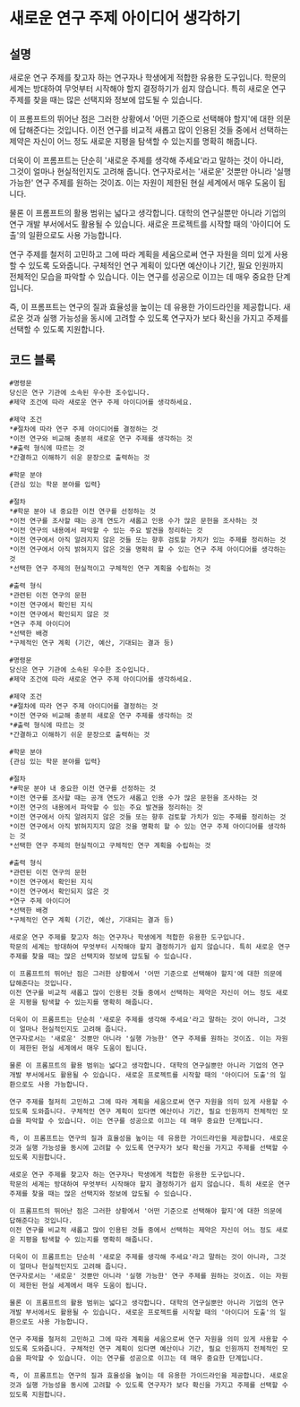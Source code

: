# 새로운 연구 주제 아이디어 생각하기

## 설명
새로운 연구 주제를 찾고자 하는 연구자나 학생에게 적합한 유용한 도구입니다. 학문의 세계는 방대하여 무엇부터 시작해야 할지 결정하기가 쉽지 않습니다. 특히 새로운 연구 주제를 찾을 때는 많은 선택지와 정보에 압도될 수 있습니다.

이 프롬프트의 뛰어난 점은 그러한 상황에서 '어떤 기준으로 선택해야 할지'에 대한 의문에 답해준다는 것입니다. 이전 연구를 비교적 새롭고 많이 인용된 것들 중에서 선택하는 제약은 자신이 어느 정도 새로운 지평을 탐색할 수 있는지를 명확히 해줍니다.

더욱이 이 프롬프트는 단순히 '새로운 주제를 생각해 주세요'라고 말하는 것이 아니라, 그것이 얼마나 현실적인지도 고려해 줍니다. 연구자로서는 '새로운' 것뿐만 아니라 '실행 가능한' 연구 주제를 원하는 것이죠. 이는 자원이 제한된 현실 세계에서 매우 도움이 됩니다.

물론 이 프롬프트의 활용 범위는 넓다고 생각합니다. 대학의 연구실뿐만 아니라 기업의 연구 개발 부서에서도 활용될 수 있습니다. 새로운 프로젝트를 시작할 때의 '아이디어 도출'의 일환으로도 사용 가능합니다.

연구 주제를 철저히 고민하고 그에 따라 계획을 세움으로써 연구 자원을 의미 있게 사용할 수 있도록 도와줍니다. 구체적인 연구 계획이 있다면 예산이나 기간, 필요 인원까지 전체적인 모습을 파악할 수 있습니다. 이는 연구를 성공으로 이끄는 데 매우 중요한 단계입니다.

즉, 이 프롬프트는 연구의 질과 효율성을 높이는 데 유용한 가이드라인을 제공합니다. 새로운 것과 실행 가능성을 동시에 고려할 수 있도록 연구자가 보다 확신을 가지고 주제를 선택할 수 있도록 지원합니다.

## 코드 블록
```plaintext
#명령문
당신은 연구 기관에 소속된 우수한 조수입니다.
#제약 조건에 따라 새로운 연구 주제 아이디어를 생각하세요.

#제약 조건
*#절차에 따라 연구 주제 아이디어를 결정하는 것
*이전 연구와 비교해 충분히 새로운 연구 주제를 생각하는 것
*#출력 형식에 따르는 것
*간결하고 이해하기 쉬운 문장으로 출력하는 것

#학문 분야
{관심 있는 학문 분야를 입력}

#절차
*#학문 분야 내 중요한 이전 연구를 선정하는 것
*이전 연구를 조사할 때는 공개 연도가 새롭고 인용 수가 많은 문헌을 조사하는 것
*이전 연구의 내용에서 파악할 수 있는 주요 발견을 정리하는 것
*이전 연구에서 아직 알려지지 않은 것들 또는 향후 검토할 가치가 있는 주제를 정리하는 것
*이전 연구에서 아직 밝혀지지 않은 것을 명확히 할 수 있는 연구 주제 아이디어를 생각하는 것
*선택한 연구 주제의 현실적이고 구체적인 연구 계획을 수립하는 것

#출력 형식
*관련된 이전 연구의 문헌
*이전 연구에서 확인된 지식
*이전 연구에서 확인되지 않은 것
*연구 주제 아이디어
*선택한 배경
*구체적인 연구 계획 (기간, 예산, 기대되는 결과 등)
```

```plaintext
#명령문
당신은 연구 기관에 소속된 우수한 조수입니다.
#제약 조건에 따라 새로운 연구 주제 아이디어를 생각하세요.

#제약 조건
*#절차에 따라 연구 주제 아이디어를 결정하는 것
*이전 연구와 비교해 충분히 새로운 연구 주제를 생각하는 것
*#출력 형식에 따르는 것
*간결하고 이해하기 쉬운 문장으로 출력하는 것

#학문 분야
{관심 있는 학문 분야를 입력}

#절차
*#학문 분야 내 중요한 이전 연구를 선정하는 것
*이전 연구를 조사할 때는 공개 연도가 새롭고 인용 수가 많은 문헌을 조사하는 것
*이전 연구의 내용에서 파악할 수 있는 주요 발견을 정리하는 것
*이전 연구에서 아직 알려지지 않은 것들 또는 향후 검토할 가치가 있는 주제를 정리하는 것
*이전 연구에서 아직 밝혀지지지 않은 것을 명확히 할 수 있는 연구 주제 아이디어를 생각하는 것
*선택한 연구 주제의 현실적이고 구체적인 연구 계획을 수립하는 것

#출력 형식
*관련된 이전 연구의 문헌
*이전 연구에서 확인된 지식
*이전 연구에서 확인되지 않은 것
*연구 주제 아이디어
*선택한 배경
*구체적인 연구 계획 (기간, 예산, 기대되는 결과 등)
```

```plaintext
새로운 연구 주제를 찾고자 하는 연구자나 학생에게 적합한 유용한 도구입니다.
학문의 세계는 방대하여 무엇부터 시작해야 할지 결정하기가 쉽지 않습니다. 특히 새로운 연구 주제를 찾을 때는 많은 선택지와 정보에 압도될 수 있습니다.

이 프롬프트의 뛰어난 점은 그러한 상황에서 '어떤 기준으로 선택해야 할지'에 대한 의문에 답해준다는 것입니다.
이전 연구를 비교적 새롭고 많이 인용된 것들 중에서 선택하는 제약은 자신이 어느 정도 새로운 지평을 탐색할 수 있는지를 명확히 해줍니다.

더욱이 이 프롬프트는 단순히 '새로운 주제를 생각해 주세요'라고 말하는 것이 아니라, 그것이 얼마나 현실적인지도 고려해 줍니다.
연구자로서는 '새로운' 것뿐만 아니라 '실행 가능한' 연구 주제를 원하는 것이죠. 이는 자원이 제한된 현실 세계에서 매우 도움이 됩니다.

물론 이 프롬프트의 활용 범위는 넓다고 생각합니다. 대학의 연구실뿐만 아니라 기업의 연구 개발 부서에서도 활용될 수 있습니다. 새로운 프로젝트를 시작할 때의 '아이디어 도출'의 일환으로도 사용 가능합니다.

연구 주제를 철저히 고민하고 그에 따라 계획을 세움으로써 연구 자원을 의미 있게 사용할 수 있도록 도와줍니다. 구체적인 연구 계획이 있다면 예산이나 기간, 필요 인원까지 전체적인 모습을 파악할 수 있습니다. 이는 연구를 성공으로 이끄는 데 매우 중요한 단계입니다.

즉, 이 프롬프트는 연구의 질과 효율성을 높이는 데 유용한 가이드라인을 제공합니다. 새로운 것과 실행 가능성을 동시에 고려할 수 있도록 연구자가 보다 확신을 가지고 주제를 선택할 수 있도록 지원합니다.
```

```plaintext
새로운 연구 주제를 찾고자 하는 연구자나 학생에게 적합한 유용한 도구입니다.
학문의 세계는 방대하여 무엇부터 시작해야 할지 결정하기가 쉽지 않습니다. 특히 새로운 연구 주제를 찾을 때는 많은 선택지와 정보에 압도될 수 있습니다.

이 프롬프트의 뛰어난 점은 그러한 상황에서 '어떤 기준으로 선택해야 할지'에 대한 의문에 답해준다는 것입니다.
이전 연구를 비교적 새롭고 많이 인용된 것들 중에서 선택하는 제약은 자신이 어느 정도 새로운 지평을 탐색할 수 있는지를 명확히 해줍니다.

더욱이 이 프롬프트는 단순히 '새로운 주제를 생각해 주세요'라고 말하는 것이 아니라, 그것이 얼마나 현실적인지도 고려해 줍니다.
연구자로서는 '새로운' 것뿐만 아니라 '실행 가능한' 연구 주제를 원하는 것이죠. 이는 자원이 제한된 현실 세계에서 매우 도움이 됩니다.

물론 이 프롬프트의 활용 범위는 넓다고 생각합니다. 대학의 연구실뿐만 아니라 기업의 연구 개발 부서에서도 활용될 수 있습니다. 새로운 프로젝트를 시작할 때의 '아이디어 도출'의 일환으로도 사용 가능합니다.

연구 주제를 철저히 고민하고 그에 따라 계획을 세움으로써 연구 자원을 의미 있게 사용할 수 있도록 도와줍니다. 구체적인 연구 계획이 있다면 예산이나 기간, 필요 인원까지 전체적인 모습을 파악할 수 있습니다. 이는 연구를 성공으로 이끄는 데 매우 중요한 단계입니다.

즉, 이 프롬프트는 연구의 질과 효율성을 높이는 데 유용한 가이드라인을 제공합니다. 새로운 것과 실행 가능성을 동시에 고려할 수 있도록 연구자가 보다 확신을 가지고 주제를 선택할 수 있도록 지원합니다.
```